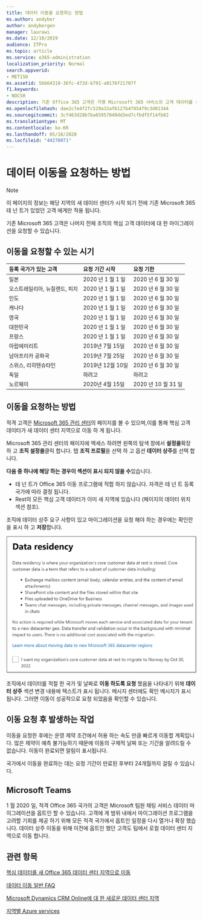```yaml
---
title: 데이터 이동을 요청하는 방법
ms.author: andyber
author: andybergen
manager: laurawi
ms.date: 12/10/2019
audience: ITPro
ms.topic: article
ms.service: o365-administration
localization_priority: Normal
search.appverid:
- MET150
ms.assetid: 5bb64310-36fc-473d-b791-a0176f21707f
f1.keywords:
- NOCSH
description: 기존 Office 365 고객은 가맹 Microsoft 365 서비스의 고객 데이터를 새 지역으로 이동 하기 위해 해당 국가의 마감 시간 전에 요청을 제출 해야 합니다.
ms.openlocfilehash: dae2c7e4f2fc529a32af6127b4f054f9c3d01344
ms.sourcegitcommit: 3cf463d28b7ba65957049dd3ed7cfbdf5f14fb82
ms.translationtype: MT
ms.contentlocale: ko-KR
ms.lasthandoff: 05/18/2020
ms.locfileid: "44278071"
---
```

# <a name="how-to-request-your-data-move"></a>데이터 이동을 요청하는 방법

> [!NOTE]
> 이 페이지의 정보는 해당 지역의 새 데이터 센터가 시작 되기 전에 기존 Microsoft 365 테 넌 트가 있었던 고객 에게만 적용 됩니다. 
  
기존 Microsoft 365 고객은 나머지 전체 조직의 핵심 고객 데이터에 대 한 마이그레이션을 요청할 수 있습니다.  
  
## <a name="when-can-i-request-a-move"></a>이동을 요청할 수 있는 시기

|**등록 국가가 있는 고객**|**요청 기간 시작**|**요청 기한**|
|:-----|:-----|:-----|
|일본  <br/> |2020 년 1 월 1 일  <br/> |2020 년 6 월 30 일  <br/> |
|오스트레일리아, 뉴질랜드, 피지  <br/> |2020 년 1 월 1 일  <br/> |2020 년 6 월 30 일  <br/> |
|인도  <br/> |2020 년 1 월 1 일  <br/> |2020 년 6 월 30 일  <br/> |
|캐나다  <br/> |2020 년 1 월 1 일  <br/> |2020 년 6 월 30 일  <br/> |
|영국  <br/> |2020 년 1 월 1 일  <br/> |2020 년 6 월 30 일  <br/> |
|대한민국  <br/> |2020 년 1 월 1 일  <br/> |2020 년 6 월 30 일  <br/> |
|프랑스  <br/> |2020 년 1 월 1 일  <br/> |2020 년 6 월 30 일  <br/> |
|아랍에미리트  <br/> |2019년 7월 15일  <br/> |2020 년 6 월 30 일  <br/> |
|남아프리카 공화국  <br/> |2019년 7월 25일  <br/> |2020 년 6 월 30 일  <br/> |
|스위스, 리히텐슈타인  <br/> |2019년 12월 10일  <br/> |2020 년 6 월 30 일  <br/> |
|독일  <br/> |하려고  <br/> |하려고  <br/> |
|노르웨이  <br/> |2020년 4월 15일  <br/> |2020 년 10 월 31 일  <br/> |
   
## <a name="how-to-request-a-move"></a>이동을 요청하는 방법

적격 고객은 [Microsoft 365 관리 센터](https://aka.ms/365admin)의 페이지를 볼 수 있으며,이를 통해 핵심 고객 데이터가 새 데이터 센터 지역으로 이동 하 게 됩니다.  
  
Microsoft 365 관리 센터의 페이지에 액세스 하려면 왼쪽의 탐색 창에서 **설정을**확장 하 고 **조직 설정을**클릭 합니다.
탭 **조직 프로필**을 선택 하 고 옵션 **데이터 상주**를 선택 합니다.
  
**다음 중 하나에 해당 하는 경우이 섹션이 표시 되지 않을 수**있습니다.
- 테 넌 트가 Office 365 이동 프로그램에 적합 하지 않습니다.  자격은 테 넌 트 등록 국가에 따라 결정 됩니다.
- Rest의 모든 핵심 고객 데이터가 이미 새 지역에 있습니다 (페이지의 데이터 위치 섹션 참조). 
  
조직에 데이터 상주 요구 사항이 있고 마이그레이션을 요청 해야 하는 경우에는 확인란을 표시 하 고 **저장**합니다.
  
![데이터 센터 옵트인 작업 화면](media/dataresidencyflyoutae.jpg)
  
조직에서 데이터를 적절 한 국가 및 날짜로 **이동 하도록 요청** 했음을 나타내기 위해 **데이터 상주** 섹션 변경 내용에 텍스트가 표시 됩니다. 메시지 센터에도 확인 메시지가 표시 됩니다. 그러면 이동이 성공적으로 요청 되었음을 확인할 수 있습니다. 


  
## <a name="what-happens-after-requesting-a-move"></a>이동 요청 후 발생하는 작업

이동을 요청한 후에는 운영 제약 조건에서 허용 하는 속도 만큼 빠르게 이동할 계획입니다. 많은 제약이 예측 불가능하기 때문에 이동의 구체적 날짜 또는 기간을 알려드릴 수 없습니다. 이동이 완료되면 알림이 표시됩니다.
  
국가에서 이동을 완료하는 데는 요청 기간이 만료된 후부터 24개월까지 걸릴 수 있습니다.
  
## <a name="microsoft-teams"></a>Microsoft Teams

1 월 2020 일, 적격 Office 365 국가의 고객은 Microsoft 팀원 채팅 서비스 데이터 마이그레이션을 옵트인 할 수 있습니다.  고객에 게 범위 내에서 마이그레이션 프로그램을 고려할 기회를 제공 하기 위해 모든 적격 국가에서 옵트인 일정을 다시 열거나 확장 했습니다. 데이터 상주 이동을 위해 이전에 옵트인 했던 고객도 팀에서 로컬 데이터 센터 지역으로 이동 합니다.

## <a name="related-topics"></a>관련 항목

[핵심 데이터를 새 Office 365 데이터 센터 지역으로 이동](moving-data-to-new-datacenter-geos.md)

[데이터 이동 일반 FAQ](data-move-faq.md)

[Microsoft Dynamics CRM Online에 대 한 새로운 데이터 센터 지역](https://go.microsoft.com/fwlink/p/?Linkid=615924)
  
[지역별 Azure services](https://azure.microsoft.com/regions/)
  


